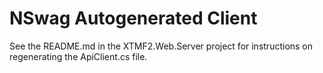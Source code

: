 # NSwag Autogenerated Client

See the README.md in the XTMF2.Web.Server project for instructions on regenerating the ApiClient.cs file.